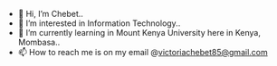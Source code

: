 - 👋 Hi, I’m Chebet..
- 👀 I’m interested in Information Technology..
- 🌱 I’m currently learning in Mount Kenya University here in Kenya, Mombasa..
- 📫 How to reach me is on my email @victoriachebet85@gmail.com

<!---
Chebet2001/Chebet2001 is a ✨ special ✨ repository because its `README.md` (this file) appears on your GitHub profile.
You can click the Preview link to take a look at your changes.
--->
